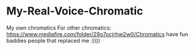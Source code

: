# My-Real-Voice-Chromatic
My own chromatics
For other chromatics: https://www.mediafire.com/folder/29o7ocjrhw2w0/Chromatics have fun baddies people that replaced me :))))
